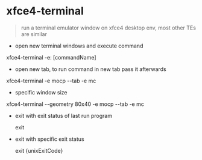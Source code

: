 # xfce4-terminal

> run a terminal emulator window on xfce4 desktop env, most other TEs are similar

- open new terminal windows and execute command

xfce4-terminal -e: [commandName]

- open new tab, to run command in new tab pass it afterwards

xfce4-terminal -e mocp --tab -e mc

- specific window size

xfce4-terminal --geometry 80x40 -e mocp --tab -e mc

- exit with exit status of last run program

    exit
- exit with specific exit status

    exit {unixExitCode}
